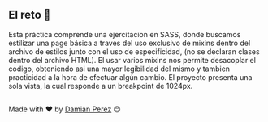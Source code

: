 ## El reto 🚀

Esta práctica comprende una ejercitacion en SASS, donde buscamos estilizar una page básica a traves del uso exclusivo de mixins dentro del archivo de estilos junto con el uso de especificidad, (no se declaran clases dentro del archivo HTML). 
El usar varios mixins nos permite desacoplar el codigo, obteniendo asi una mayor legibilidad del mismo y tambien practicidad a la hora de efectuar algún cambio. El proyecto presenta una sola vista, la cual responde a un breakpoint de 1024px. 

##
Made with ❤️ by [Damian Perez](https://github.com/D-Perez85) 😊


